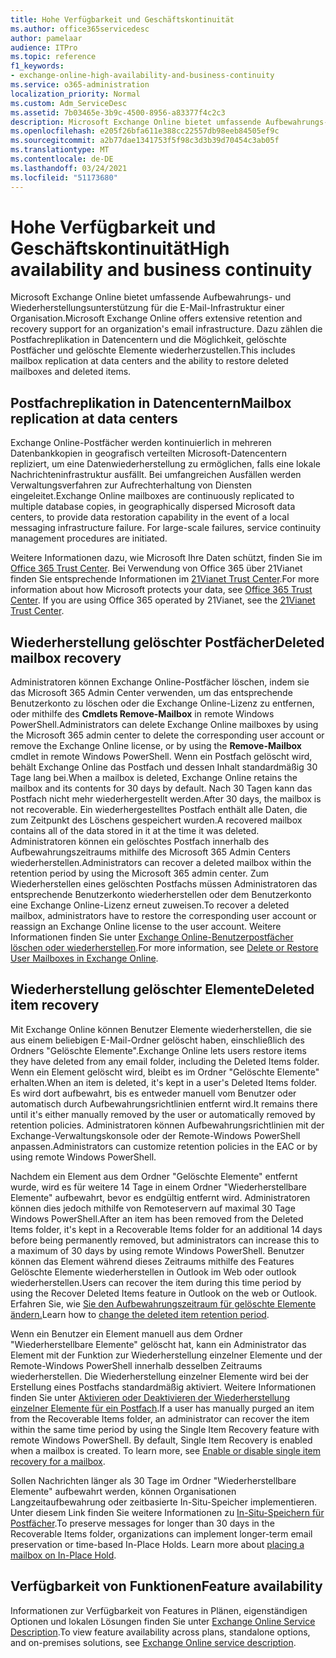 ```yaml
---
title: Hohe Verfügbarkeit und Geschäftskontinuität
ms.author: office365servicedesc
author: pamelaar
audience: ITPro
ms.topic: reference
f1_keywords:
- exchange-online-high-availability-and-business-continuity
ms.service: o365-administration
localization_priority: Normal
ms.custom: Adm_ServiceDesc
ms.assetid: 7b03465e-3b9c-4500-8956-a83377f4c2c3
description: Microsoft Exchange Online bietet umfassende Aufbewahrungs- und Wiederherstellungsunterstützung für die E-Mail-Infrastruktur einer Organisation. Dazu zählen die Postfachreplikation in Datencentern und die Möglichkeit, gelöschte Postfächer und gelöschte Elemente wiederherzustellen.
ms.openlocfilehash: e205f26bfa611e388cc22557db98eeb84505ef9c
ms.sourcegitcommit: a2b77dae1341753f5f98c3d3b39d70454c3ab05f
ms.translationtype: MT
ms.contentlocale: de-DE
ms.lasthandoff: 03/24/2021
ms.locfileid: "51173680"
---
```

# <a name="high-availability-and-business-continuity"></a><span data-ttu-id="706c6-104">Hohe Verfügbarkeit und Geschäftskontinuität</span><span class="sxs-lookup"><span data-stu-id="706c6-104">High availability and business continuity</span></span>

<span data-ttu-id="706c6-105">Microsoft Exchange Online bietet umfassende Aufbewahrungs- und Wiederherstellungsunterstützung für die E-Mail-Infrastruktur einer Organisation.</span><span class="sxs-lookup"><span data-stu-id="706c6-105">Microsoft Exchange Online offers extensive retention and recovery support for an organization's email infrastructure.</span></span> <span data-ttu-id="706c6-106">Dazu zählen die Postfachreplikation in Datencentern und die Möglichkeit, gelöschte Postfächer und gelöschte Elemente wiederherzustellen.</span><span class="sxs-lookup"><span data-stu-id="706c6-106">This includes mailbox replication at data centers and the ability to restore deleted mailboxes and deleted items.</span></span>
  
## <a name="mailbox-replication-at-data-centers"></a><span data-ttu-id="706c6-107">Postfachreplikation in Datencentern</span><span class="sxs-lookup"><span data-stu-id="706c6-107">Mailbox replication at data centers</span></span>

<span data-ttu-id="706c6-p103">Exchange Online-Postfächer werden kontinuierlich in mehreren Datenbankkopien in geografisch verteilten Microsoft-Datencentern repliziert, um eine Datenwiederherstellung zu ermöglichen, falls eine lokale Nachrichteninfrastruktur ausfällt. Bei umfangreichen Ausfällen werden Verwaltungsverfahren zur Aufrechterhaltung von Diensten eingeleitet.</span><span class="sxs-lookup"><span data-stu-id="706c6-p103">Exchange Online mailboxes are continuously replicated to multiple database copies, in geographically dispersed Microsoft data centers, to provide data restoration capability in the event of a local messaging infrastructure failure. For large-scale failures, service continuity management procedures are initiated.</span></span>
  
<span data-ttu-id="706c6-p104">Weitere Informationen dazu, wie Microsoft Ihre Daten schützt, finden Sie im [Office 365 Trust Center](https://go.microsoft.com/fwlink/p/?LinkId=299135). Bei Verwendung von Office 365 über 21Vianet finden Sie entsprechende Informationen im [21Vianet Trust Center](https://www.21vbluecloud.com/office365/trustcenter/onlineservices.mdl).</span><span class="sxs-lookup"><span data-stu-id="706c6-p104">For more information about how Microsoft protects your data, see [Office 365 Trust Center](https://go.microsoft.com/fwlink/p/?LinkId=299135). If you are using Office 365 operated by 21Vianet, see the [21Vianet Trust Center](https://www.21vbluecloud.com/office365/trustcenter/onlineservices.mdl).</span></span>
  
## <a name="deleted-mailbox-recovery"></a><span data-ttu-id="706c6-112">Wiederherstellung gelöschter Postfächer</span><span class="sxs-lookup"><span data-stu-id="706c6-112">Deleted mailbox recovery</span></span>

<span data-ttu-id="706c6-113">Administratoren können Exchange Online-Postfächer löschen, indem sie das Microsoft 365 Admin Center verwenden, um das entsprechende Benutzerkonto zu löschen oder die Exchange Online-Lizenz zu entfernen, oder mithilfe des **Cmdlets Remove-Mailbox** in remote Windows PowerShell.</span><span class="sxs-lookup"><span data-stu-id="706c6-113">Administrators can delete Exchange Online mailboxes by using the Microsoft 365 admin center to delete the corresponding user account or remove the Exchange Online license, or by using the **Remove-Mailbox** cmdlet in remote Windows PowerShell.</span></span> <span data-ttu-id="706c6-114">Wenn ein Postfach gelöscht wird, behält Exchange Online das Postfach und dessen Inhalt standardmäßig 30 Tage lang bei.</span><span class="sxs-lookup"><span data-stu-id="706c6-114">When a mailbox is deleted, Exchange Online retains the mailbox and its contents for 30 days by default.</span></span> <span data-ttu-id="706c6-115">Nach 30 Tagen kann das Postfach nicht mehr wiederhergestellt werden.</span><span class="sxs-lookup"><span data-stu-id="706c6-115">After 30 days, the mailbox is not recoverable.</span></span> <span data-ttu-id="706c6-116">Ein wiederhergestelltes Postfach enthält alle Daten, die zum Zeitpunkt des Löschens gespeichert wurden.</span><span class="sxs-lookup"><span data-stu-id="706c6-116">A recovered mailbox contains all of the data stored in it at the time it was deleted.</span></span> <span data-ttu-id="706c6-117">Administratoren können ein gelöschtes Postfach innerhalb des Aufbewahrungszeitraums mithilfe des Microsoft 365 Admin Centers wiederherstellen.</span><span class="sxs-lookup"><span data-stu-id="706c6-117">Administrators can recover a deleted mailbox within the retention period by using the Microsoft 365 admin center.</span></span> <span data-ttu-id="706c6-118">Zum Wiederherstellen eines gelöschten Postfachs müssen Administratoren das entsprechende Benutzerkonto wiederherstellen oder dem Benutzerkonto eine Exchange Online-Lizenz erneut zuweisen.</span><span class="sxs-lookup"><span data-stu-id="706c6-118">To recover a deleted mailbox, administrators have to restore the corresponding user account or reassign an Exchange Online license to the user account.</span></span> <span data-ttu-id="706c6-119">Weitere Informationen finden Sie unter [Exchange Online-Benutzerpostfächer löschen oder wiederherstellen](/exchange/recipients-in-exchange-online/delete-or-restore-mailboxes).</span><span class="sxs-lookup"><span data-stu-id="706c6-119">For more information, see [Delete or Restore User Mailboxes in Exchange Online](/exchange/recipients-in-exchange-online/delete-or-restore-mailboxes).</span></span>
  
## <a name="deleted-item-recovery"></a><span data-ttu-id="706c6-120">Wiederherstellung gelöschter Elemente</span><span class="sxs-lookup"><span data-stu-id="706c6-120">Deleted item recovery</span></span>

<span data-ttu-id="706c6-121">Mit Exchange Online können Benutzer Elemente wiederherstellen, die sie aus einem beliebigen E-Mail-Ordner gelöscht haben, einschließlich des Ordners "Gelöschte Elemente".</span><span class="sxs-lookup"><span data-stu-id="706c6-121">Exchange Online lets users restore items they have deleted from any email folder, including the Deleted Items folder.</span></span> <span data-ttu-id="706c6-122">Wenn ein Element gelöscht wird, bleibt es im Ordner "Gelöschte Elemente" erhalten.</span><span class="sxs-lookup"><span data-stu-id="706c6-122">When an item is deleted, it's kept in a user's Deleted Items folder.</span></span> <span data-ttu-id="706c6-123">Es wird dort aufbewahrt, bis es entweder manuell vom Benutzer oder automatisch durch Aufbewahrungsrichtlinien entfernt wird.</span><span class="sxs-lookup"><span data-stu-id="706c6-123">It remains there until it's either manually removed by the user or automatically removed by retention policies.</span></span> <span data-ttu-id="706c6-124">Administratoren können Aufbewahrungsrichtlinien mit der Exchange-Verwaltungskonsole oder der Remote-Windows PowerShell anpassen.</span><span class="sxs-lookup"><span data-stu-id="706c6-124">Administrators can customize retention policies in the EAC or by using remote Windows PowerShell.</span></span>
  
<span data-ttu-id="706c6-125">Nachdem ein Element aus dem Ordner "Gelöschte Elemente" entfernt wurde, wird es für weitere 14 Tage in einem Ordner "Wiederherstellbare Elemente" aufbewahrt, bevor es endgültig entfernt wird. Administratoren können dies jedoch mithilfe von Remoteservern auf maximal 30 Tage Windows PowerShell.</span><span class="sxs-lookup"><span data-stu-id="706c6-125">After an item has been removed from the Deleted Items folder, it's kept in a Recoverable Items folder for an additional 14 days before being permanently removed, but administrators can increase this to a maximum of 30 days by using remote Windows PowerShell.</span></span> <span data-ttu-id="706c6-126">Benutzer können das Element während dieses Zeitraums mithilfe des Features Gelöschte Elemente wiederherstellen in Outlook im Web oder outlook wiederherstellen.</span><span class="sxs-lookup"><span data-stu-id="706c6-126">Users can recover the item during this time period by using the Recover Deleted Items feature in Outlook on the web or Outlook.</span></span> <span data-ttu-id="706c6-127">Erfahren Sie, wie [Sie den Aufbewahrungszeitraum für gelöschte Elemente ändern.](/exchange/recipients-in-exchange-online/manage-user-mailboxes/change-deleted-item-retention)</span><span class="sxs-lookup"><span data-stu-id="706c6-127">Learn how to [change the deleted item retention period](/exchange/recipients-in-exchange-online/manage-user-mailboxes/change-deleted-item-retention).</span></span>
  
<span data-ttu-id="706c6-p108">Wenn ein Benutzer ein Element manuell aus dem Ordner "Wiederherstellbare Elemente" gelöscht hat, kann ein Administrator das Element mit der Funktion zur Wiederherstellung einzelner Elemente und der Remote-Windows PowerShell innerhalb desselben Zeitraums wiederherstellen. Die Wiederherstellung einzelner Elemente wird bei der Erstellung eines Postfachs standardmäßig aktiviert. Weitere Informationen finden Sie unter [Aktivieren oder Deaktivieren der Wiederherstellung einzelner Elemente für ein Postfach](/exchange/recipients-in-exchange-online/manage-user-mailboxes/enable-or-disable-single-item-recovery).</span><span class="sxs-lookup"><span data-stu-id="706c6-p108">If a user has manually purged an item from the Recoverable Items folder, an administrator can recover the item within the same time period by using the Single Item Recovery feature with remote Windows PowerShell. By default, Single Item Recovery is enabled when a mailbox is created. To learn more, see [Enable or disable single item recovery for a mailbox](/exchange/recipients-in-exchange-online/manage-user-mailboxes/enable-or-disable-single-item-recovery).</span></span>
  
<span data-ttu-id="706c6-p109">Sollen Nachrichten länger als 30 Tage im Ordner "Wiederherstellbare Elemente" aufbewahrt werden, können Organisationen Langzeitaufbewahrung oder zeitbasierte In-Situ-Speicher implementieren. Unter diesem Link finden Sie weitere Informationen zu [In-Situ-Speichern für Postfächer](/exchange/security-and-compliance/in-place-and-litigation-holds).</span><span class="sxs-lookup"><span data-stu-id="706c6-p109">To preserve messages for longer than 30 days in the Recoverable Items folder, organizations can implement longer-term email preservation or time-based In-Place Holds. Learn more about [placing a mailbox on In-Place Hold](/exchange/security-and-compliance/in-place-and-litigation-holds).</span></span>
  
## <a name="feature-availability"></a><span data-ttu-id="706c6-133">Verfügbarkeit von Funktionen</span><span class="sxs-lookup"><span data-stu-id="706c6-133">Feature availability</span></span>

<span data-ttu-id="706c6-134">Informationen zur Verfügbarkeit von Features in Plänen, eigenständigen Optionen und lokalen Lösungen finden Sie unter [Exchange Online Service Description](exchange-online-service-description.md).</span><span class="sxs-lookup"><span data-stu-id="706c6-134">To view feature availability across plans, standalone options, and on-premises solutions, see [Exchange Online service description](exchange-online-service-description.md).</span></span>
